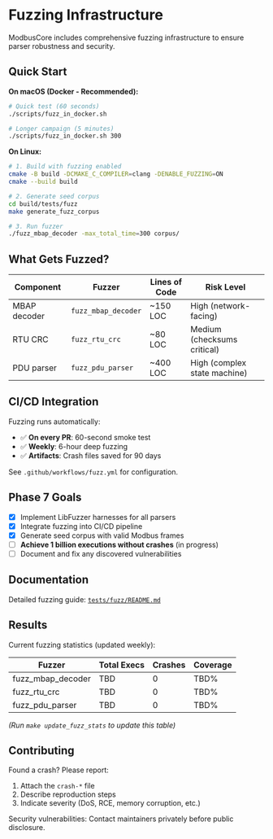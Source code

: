 # Fuzzing Infrastructure

ModbusCore includes comprehensive fuzzing infrastructure to ensure parser robustness and security.

## Quick Start

**On macOS (Docker - Recommended):**

```bash
# Quick test (60 seconds)
./scripts/fuzz_in_docker.sh

# Longer campaign (5 minutes)
./scripts/fuzz_in_docker.sh 300
```

**On Linux:**

```bash
# 1. Build with fuzzing enabled
cmake -B build -DCMAKE_C_COMPILER=clang -DENABLE_FUZZING=ON
cmake --build build

# 2. Generate seed corpus
cd build/tests/fuzz
make generate_fuzz_corpus

# 3. Run fuzzer
./fuzz_mbap_decoder -max_total_time=300 corpus/
```

## What Gets Fuzzed?

| Component | Fuzzer | Lines of Code | Risk Level |
|-----------|--------|---------------|------------|
| MBAP decoder | `fuzz_mbap_decoder` | ~150 LOC | High (network-facing) |
| RTU CRC | `fuzz_rtu_crc` | ~80 LOC | Medium (checksums critical) |
| PDU parser | `fuzz_pdu_parser` | ~400 LOC | High (complex state machine) |

## CI/CD Integration

Fuzzing runs automatically:
- ✅ **On every PR**: 60-second smoke test
- ✅ **Weekly**: 6-hour deep fuzzing
- ✅ **Artifacts**: Crash files saved for 90 days

See `.github/workflows/fuzz.yml` for configuration.

## Phase 7 Goals

- [x] Implement LibFuzzer harnesses for all parsers
- [x] Integrate fuzzing into CI/CD pipeline
- [x] Generate seed corpus with valid Modbus frames
- [ ] **Achieve 1 billion executions without crashes** (in progress)
- [ ] Document and fix any discovered vulnerabilities

## Documentation

Detailed fuzzing guide: [`tests/fuzz/README.md`](tests/fuzz/README.md)

## Results

Current fuzzing statistics (updated weekly):

| Fuzzer | Total Execs | Crashes | Coverage |
|--------|-------------|---------|----------|
| fuzz_mbap_decoder | TBD | 0 | TBD% |
| fuzz_rtu_crc | TBD | 0 | TBD% |
| fuzz_pdu_parser | TBD | 0 | TBD% |

_(Run `make update_fuzz_stats` to update this table)_

## Contributing

Found a crash? Please report:
1. Attach the `crash-*` file
2. Describe reproduction steps
3. Indicate severity (DoS, RCE, memory corruption, etc.)

Security vulnerabilities: Contact maintainers privately before public disclosure.
